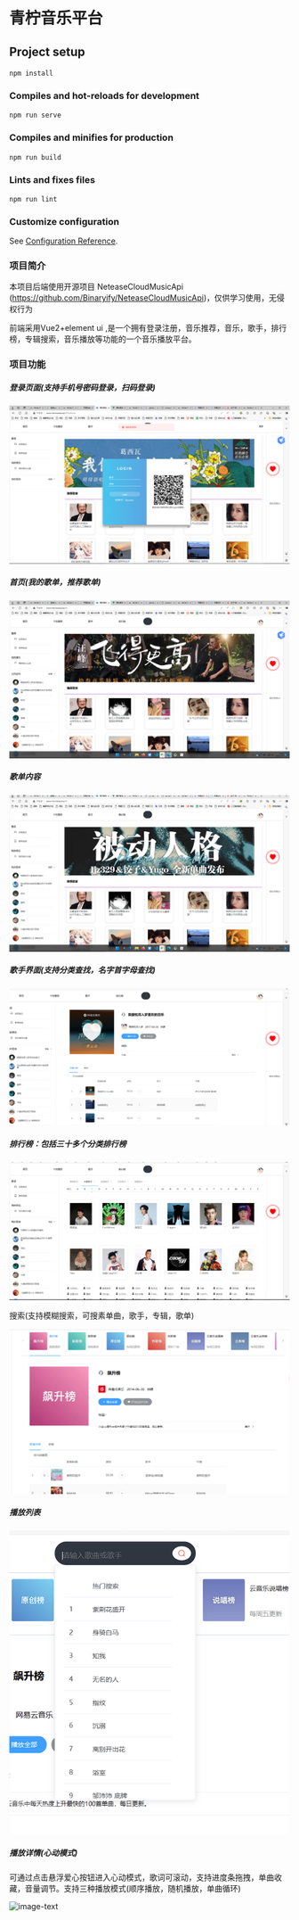 # 青柠音乐平台

## Project setup
```
npm install
```

### Compiles and hot-reloads for development
```
npm run serve
```

### Compiles and minifies for production
```
npm run build
```

### Lints and fixes files
```
npm run lint
```

### Customize configuration
See [Configuration Reference](https://cli.vuejs.org/config/).

### 项目简介

本项目后端使用开源项目 NeteaseCloudMusicApi (https://github.com/Binaryify/NeteaseCloudMusicApi)，仅供学习使用，无侵权行为

前端采用Vue2+element ui  ,是一个拥有登录注册，音乐推荐，音乐，歌手，排行榜，专辑搜索，音乐播放等功能的一个音乐播放平台。

### 项目功能

##### 登录页面(支持手机号密码登录，扫码登录)

![image-text](https://github.com/aizhao/Img-ai/blob/main/2024-03-09%20180236.png)

##### 首页(我的歌单，推荐歌单)

![image-text](https://github.com/aizhao/Img-ai/blob/main/2024-03-09%20180345.png)

##### 歌单内容

![image-text](https://github.com/aizhao/Img-ai/blob/main/2024-03-09%20180352.png)

##### 歌手界面(支持分类查找，名字首字母查找)

![image-text](https://github.com/aizhao/Img-ai/blob/main/2024-03-09%20180438.png)

##### 排行榜：包括三十多个分类排行榜

![image-text](https://github.com/aizhao/Img-ai/blob/main/2024-03-09%20180512.png)

搜索(支持模糊搜索，可搜素单曲，歌手，专辑，歌单)

![image-text](https://github.com/aizhao/Img-ai/blob/main/2024-03-09%20180613.png)

##### 播放列表

![image-text](https://github.com/aizhao/Img-ai/blob/main/2024-03-09%20180702.png)

##### 播放详情(心动模式)

可通过点击悬浮爱心按钮进入心动模式，歌词可滚动，支持进度条拖拽，单曲收藏，音量调节。支持三种播放模式(顺序播放，随机播放，单曲循环)

![image-text](https://github.com/aizhao/Img-ai/blob/main/2024-03-09%20180855.png)
